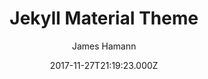 ---
title: Jekyll Material Theme
github: https://github.com/jameshamann/jekyll-material-theme
demo: https://jameshamann.com
author: James Hamann
ssg:
  - Jekyll
cms:
  - No Cms
date: 2017-11-27T21:19:23.000Z
github_branch: master
description: A Jekyll Theme based on Material Design using Materialize.
stale: true
---